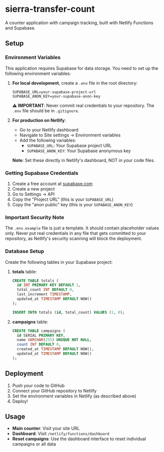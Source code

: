 # sierra-transfer-count

A counter application with campaign tracking, built with Netlify Functions and Supabase.

## Setup

### Environment Variables

This application requires Supabase for data storage. You need to set up the following environment variables:

1. **For local development**, create a `.env` file in the root directory:
   ```
   SUPABASE_URL=your-supabase-project-url
   SUPABASE_ANON_KEY=your-supabase-anon-key
   ```
   
   **⚠️ IMPORTANT**: Never commit real credentials to your repository. The `.env` file should be in `.gitignore`.

2. **For production on Netlify**:
   - Go to your Netlify dashboard
   - Navigate to Site settings → Environment variables
   - Add the following variables:
     - `SUPABASE_URL`: Your Supabase project URL
     - `SUPABASE_ANON_KEY`: Your Supabase anonymous key
   
   **Note**: Set these directly in Netlify's dashboard, NOT in your code files.

### Getting Supabase Credentials

1. Create a free account at [supabase.com](https://supabase.com)
2. Create a new project
3. Go to Settings → API
4. Copy the "Project URL" (this is your `SUPABASE_URL`)
5. Copy the "anon public" key (this is your `SUPABASE_ANON_KEY`)

### Important Security Note

The `.env.example` file is just a template. It should contain placeholder values only. Never put real credentials in any file that gets committed to your repository, as Netlify's security scanning will block the deployment.

### Database Setup

Create the following tables in your Supabase project:

1. **totals** table:
   ```sql
   CREATE TABLE totals (
     id INT PRIMARY KEY DEFAULT 1,
     total_count INT DEFAULT 0,
     last_increment TIMESTAMP,
     updated_at TIMESTAMP DEFAULT NOW()
   );
   
   INSERT INTO totals (id, total_count) VALUES (1, 0);
   ```

2. **campaigns** table:
   ```sql
   CREATE TABLE campaigns (
     id SERIAL PRIMARY KEY,
     name VARCHAR(255) UNIQUE NOT NULL,
     count INT DEFAULT 0,
     created_at TIMESTAMP DEFAULT NOW(),
     updated_at TIMESTAMP DEFAULT NOW()
   );
   ```

## Deployment

1. Push your code to GitHub
2. Connect your GitHub repository to Netlify
3. Set the environment variables in Netlify (as described above)
4. Deploy!

## Usage

- **Main counter**: Visit your site URL
- **Dashboard**: Visit `/netlify/functions/dashboard`
- **Reset campaigns**: Use the dashboard interface to reset individual campaigns or all data